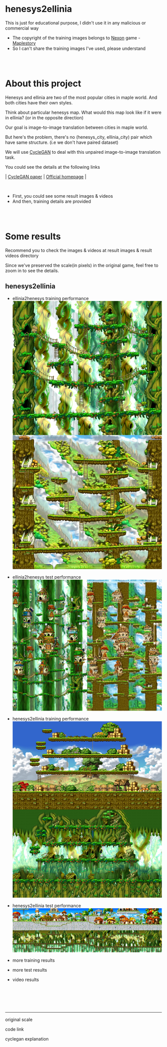 <br><br><br>
# henesys2ellinia

This is just for educational purpose, I didn't use it in any malicious or commercial way

- The copyright of the training images belongs to [Nexon](https://www.nexon.com/Home/Game) game - [Maplestory](https://maplestory.nexon.com/Home/Main)
- So I can't share the training images I've used, please understand

<br>
<br>


# About this project

Henesys and ellinia are two of the most popular cities in maple world. And both cities have their own styles.

Think about particular henesys map. What would this map look like if it were in ellinia? (or in the opposite direction)

Our goal is image-to-image translation between cities in maple world.

But here's the problem, there's no (henesys_city, ellinia_city) pair which have same structure. (i.e we don't have paired dataset)

We will use [CycleGAN](https://junyanz.github.io/CycleGAN/) to deal with this unpaired image-to-image translation task.

You could see the details at the following links

| [CycleGAN paper](https://arxiv.org/abs/1703.10593)
| [Official homepage](https://junyanz.github.io/CycleGAN/) | 

<br>

- First, you could see some result images & videos 
- And then, training details are provided

<br>
<br>

# Some results

Recommend you to check the images & videos at result images & result videos directory

Since we've preserved the scale(in pixels) in the original game, feel free to zoom in to see the details.

## henesys2ellinia

- ellinia2henesys training performance
![e2h training result](result_images/henesys2ellinia/training_performance/ellinia2henesys%20result5.jpeg)

- ellinia2henesys test performance
![e2h test result](result_images/henesys2ellinia/test_performance/ellinia2henesys%20result1.jpeg)

- henesys2ellinia training performance
![h2e training result](result_images/henesys2ellinia/training_performance/henesys2ellinia%20result7.jpeg)

- henesys2ellinia test performance
![h2e test result](result_images/henesys2ellinia/test_performance/henesys2ellinia%20result6.jpeg)

- more training results
- more test results
- video results


<br><br><br><br>

---
original scale

code link

cyclegan explanation